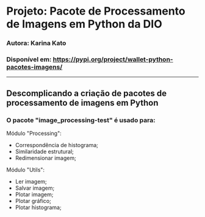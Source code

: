 # Projeto: Pacote de Processamento de Imagens em Python da DIO

### Autora: Karina Kato
### Disponível em: https://pypi.org/project/wallet-python-pacotes-imagens/

---

## Descomplicando a criação de pacotes de processamento de imagens em Python


### O pacote "image_processing-test" é usado para:

Módulo "Processing":
- Correspondência de histograma;
- Similaridade estrutural;
- Redimensionar imagem;

Módulo "Utils":
- Ler imagem;
- Salvar imagem;
- Plotar imagem;
- Plotar gráfico;
- Plotar histograma;
